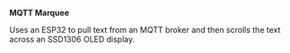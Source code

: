 **MQTT Marquee**

Uses an ESP32 to pull text from an MQTT broker and then scrolls the text across an SSD1306 OLED display.
